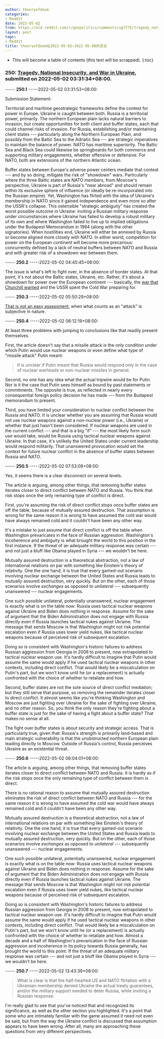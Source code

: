 ```yaml
---
author: theoryofdoom
categories:
- Reddit
date: 2022-05-02
from: https://old.reddit.com/r/geopolitics/comments/ug7f75/tragedy_national_insecurity_and_war_in_ukraine/
layout: post
tags:
- Reddit
title: theoryofdoom在2022-05-02~2022-05-08的言论
---
```


* This will become a table of contents (this text will be scrapped).
{:toc}

### 250: [Tragedy, National Insecurity, and War in Ukraine](https://old.reddit.com/r/geopolitics/comments/ug7f75/tragedy_national_insecurity_and_war_in_ukraine/), submitted on 2022-05-02 03:31:34+08:00.

----- __250.1__ -----2022-05-02 03:31:53+08:00:

Submission Statement:

Territorial and maritime geostrategic frameworks define the contest for power in Europe.  Ukraine is caught between both. Russia is a territorial power, primarily.  The northern European plain lacks natural barriers to invasion, but create opportunities for both client and buffer states, each that could channel risks of invasion.  For Russia, establishing and/or maintaining client states --- particularly along the Northern European Plain, and possibly from the Baltic Sea to the Adriatic Sea --- are strategic imperatives to maintain the balance of power.  NATO has maritime superiority.  The Baltic Sea and Black Sea could likewise be springboards for both commerce and supporting military engagements, whether offensive or defensive.   For NATO, both are extensions of the northern Atlantic ocean.  

Buffer states between Europe's adverse power centers mediate that contest --- and by so doing, mitigate the risk of "showdown" wars.   Particularly where the three Baltic states are NATO members, from Moscow's perspective, Ukraine is part of Russia's "near abroad" and should remain within its exclusive sphere of influence (or ideally be re-incorporated into the Russian empire).  Yet, Washington has flirted with the idea of Ukraine's membership in NATO since it gained independence and even more so after the USSR's collapse.  This ostensible "strategic ambiguity" has created the worst possible outcome in Ukraine: inviting a Russian military response under circumstances where Ukraine has failed to develop a robust military of its own and where Washington failed to live up to implied obligations under the Budapest Memorandum in 1994 (along with the other signatories).  When hostilities end, Ukraine will either be annexed by Russia or become aligned more closely with NATO.  In either world, competition for power on the European continent will become more precarious: concurrently defined by a lack of neutral buffers between NATO and Russia and with greater risk of a showdown war between them.

----- __250.2__ -----2022-05-02 04:45:45+08:00:

The issue is what's left to fight over, in the absence of border states.  At that point, it's not about the Baltic states, Ukraine, etc.  Rather, it's about a showdown for power over the European continent --- basically, the [war that Churchill wanted](https://www.thehistorypress.co.uk/articles/operation-unthinkable-churchill-s-plans-to-invade-the-soviet-union/#:~:text=The%20plan%20called%20for%20a,his%20domination%20of%20East%20Europe) and the USSR spent the Cold War preparing for.

----- __250.3__ -----2022-05-02 05:50:29+08:00:

[That is not an easy assessment](https://www.businessinsider.com/putin-said-2018-would-use-nuclear-weapons-if-russia-attacked-2022-4), when what counts as an "attack" is subjective in nature.

----- __250.4__ -----2022-05-02 06:12:19+08:00:

At least three problems with jumping to conclusions like that readily present themselves. 

First, the article doesn't say that a missile attack is the only condition under which Putin would use nuclear weapons or even define what type of "missile attack" Putin meant:

> It is unclear if Putin meant that Russia would respond only in the case of nuclear warheads or non-nuclear missiles in general. 

Second, no one has any idea what the actual tripwire would be for Putin.  Nor is it the case that Putin sees himself as bound by past statements or commitments.  The opposite is true, as reflected in nearly every consequential foreign policy decision he has made --- from the Budapest memorandum to present.  

Third, you have limited your consideration to nuclear conflict between the Russia and NATO.  It is unclear whether you are assuming that Russia would not use nuclear weapons against a non-nuclear power (i.e., Ukraine) or whether that just hasn't been considered.  If nuclear weapons are used in the current conflict --- and that is a big "if" --- the most likely form such use would take, would be Russia using tactical nuclear weapons against Ukraine.  In that case, it's unlikely the United States under current leadership would respond militarily.  That unanswered provocation would set the context for future nuclear conflict in the absence of buffer states between Russia and NATO.

----- __250.5__ -----2022-05-02 07:53:09+08:00:

Yes, it seems there is a clear disconnect on several levels.

The article is arguing, among other things, that removing buffer states iterates closer to direct conflict between NATO and Russia.  You think that risk stops once the only remaining type of conflict is direct.  

First, you're assuming the risk of direct conflict stops once buffer states are off the table, because of mutually assured destruction.  That assumption is wrong for the same reason it is wrong to have assumed the cold war would have always remained cold and it couldn't have been any other way.  

It's a mistake to just assume that direct conflict is off the table when Washington prevaricates in the face of Russian aggression. Washington's incoherence and ambiguity is what brought the world to this position in the first instance.  If the threat of an adequate military response was certain --- and not just a bluff like Obama played in Syria --- we wouldn't be here.   

Mutually assured destruction is a theoretical abstraction, not a law of international relations on par with something like Einstein's theory of relativity.  One the one hand, it is true that every gamed-out scenario involving nuclear exchange between the United States and Russia leads to mutually assured destruction, very quickly.  But on the other, each of those scenarios involve *exchanges* as opposed to *unilateral* --- subsequently unanswered --- nuclear engagements.  

One such possible unilateral, potentially unanswered, nuclear engagement is exactly what is on the table now: Russia uses tactical nuclear weapons against Ukraine and Biden does nothing in response.  Assume for the sake of argument that the Biden Administration does not engage with Russia directly even if Russia launches tactical nukes against Ukraine.  The message that sends Moscow is that Washington might not risk potential escalation even if Russia uses lower yield nukes, like tactical nuclear weapons because of perceived risk of subsequent escalation. 

Doing so is consistent with Washington's historic failures to address Russian aggression from Georgia in 2008 to present, now extrapolated to tactical nuclear weapon use.  It's hardly difficult to imagine that Putin would assume the same would apply if he used tactical nuclear weapons in other contexts, including direct conflict.  That would likely be a miscalculation on Putin's part, but we won't know until he (or a replacement) is actually confronted with the choice of whether to retaliate and how.  

Second, buffer states are not the sole source of direct conflict mediation; but they still serve that purpose, so removing the remainder iterates closer to direct conflict.  It almost seems like you're thinking Washington and Moscow are just fighting over Ukraine for the sake of fighting over Ukraine, and no other reason.  So, you think the only reason they're fighting about a buffer state is just for the sake of having a fight about a buffer state?  That makes no sense at all.  

The fight over buffer states is about security and strategic access.  That is particularly true, given that: Russia's strength is primarily land-based and main strategic vulnerability is that the unobstructed northern European plain leading directly to Moscow.  Outside of Russia's control, Russia perceives Ukraine as an existential threat.

----- __250.6__ -----2022-05-02 08:04:01+08:00:

The article is arguing, among other things, that removing buffer states iterates closer to direct conflict between NATO and Russia.  It is hardly as if the risk stops once the only remaining type of conflict between them is direct.  

There is no rational reason to assume that mutually assured destruction eliminates the risk of direct conflict between NATO and Russia --- for the same reason it is wrong to have assumed the cold war would have always remained cold and it couldn't have been any other way.  

Mutually assured destruction is a theoretical abstraction, not a law of international relations on par with something like Einstein's theory of relativity.  One the one hand, it is true that every gamed-out scenario involving nuclear exchange between the United States and Russia leads to mutually assured destruction, very quickly.  But on the other, each of those scenarios involve *exchanges* as opposed to *unilateral* --- subsequently unanswered --- nuclear engagements.  

One such possible unilateral, potentially unanswered, nuclear engagement is exactly what is on the table now: Russia uses tactical nuclear weapons against Ukraine and Biden does nothing in response.  Assume for the sake of argument that the Biden Administration does not engage with Russia directly even if Russia launches tactical nukes against Ukraine.  The message that sends Moscow is that Washington might not risk potential escalation even if Russia uses lower yield nukes, like tactical nuclear weapons because of perceived risk of subsequent escalation.  

Doing so is consistent with Washington's historic failures to address Russian aggression from Georgia in 2008 to present, now extrapolated to tactical nuclear weapon use.  It's hardly difficult to imagine that Putin would assume the same would apply if he used tactical nuclear weapons in other contexts, including direct conflict.  That would likely be a miscalculation on Putin's part, but we won't know until he (or a replacement) is actually confronted with the choice of whether to retaliate and how.  Almost a decade and a half of Washington's prevarication in the face of Russian aggression and incoherence in its policy towards Russia generally, has brought the world to this point.  If the threat of an adequate military response was certain --- and not just a bluff like Obama played in Syria --- we wouldn't be here.

----- __250.7__ -----2022-05-02 13:43:39+08:00:

> What is clear is that the half-hearted US and NATO flirtation with a Ukrainian membership denied Ukraine the actual treaty guarantees, and/or the military support needed to deter Russia, while inviting a Russian response.

I'm really glad to see that you've noticed that and recognized its significance, as well as the other section you highlighted.  It's a point that some who are intimately familiar with the game assumed it need not even be said, but from the way the Ukraine conflict is discussed that assumption appears to have been wrong.  After all, many are approaching these questions from very different perspectives.

